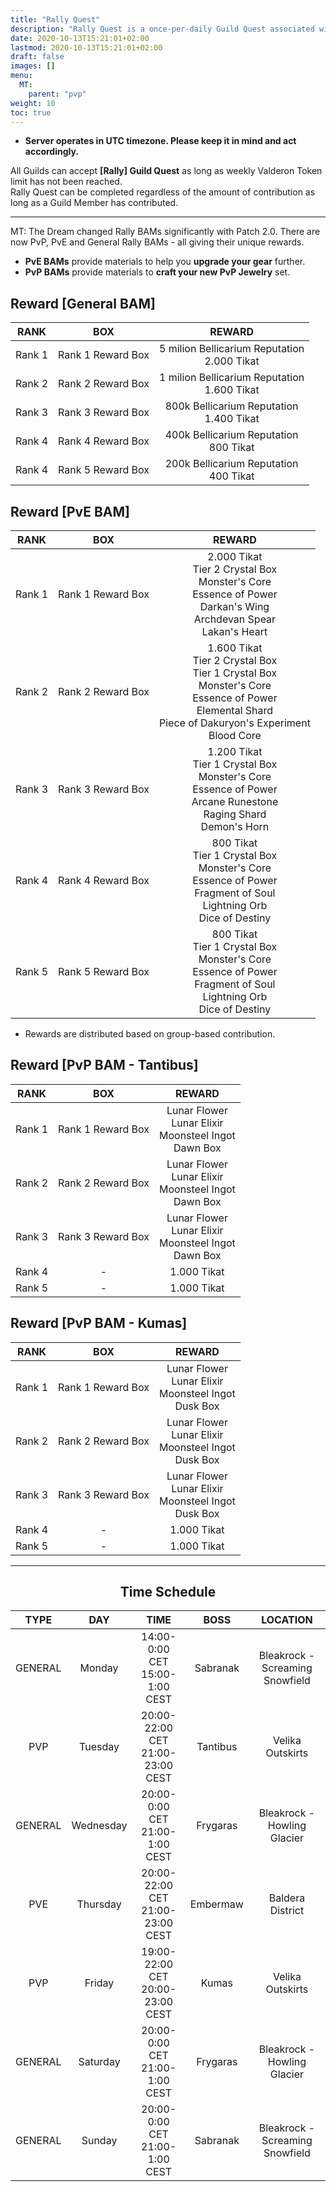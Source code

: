 ```yaml
---
title: "Rally Quest"
description: "Rally Quest is a once-per-daily Guild Quest associated with Rally boss monsters that spawn throughout Arborea. Players can group up together in a Party or a Raid to defeat Rally monsters to receive rewards based on group-based contribution."
date: 2020-10-13T15:21:01+02:00
lastmod: 2020-10-13T15:21:01+02:00
draft: false
images: []
menu:
  MT:
    parent: "pvp"
weight: 10
toc: true
---
```

- **Server operates in UTC timezone. Please keep it in mind and act accordingly.**

All Guilds can accept **[Rally] Guild Quest** as long as weekly Valderon Token limit has not been reached. <br>
Rally Quest can be completed regardless of the amount of contribution as long as a Guild Member has contributed.

<hr/>

MT: The Dream changed Rally BAMs significantly with Patch 2.0. There are now PvP, PvE and General Rally BAMs - all giving their unique rewards.
- **PvE BAMs** provide materials to help you **upgrade your gear** further.
- **PvP BAMs** provide materials to **craft your new PvP Jewelry** set.

## Reward [General BAM]

| **RANK** |         **BOX**         |                   **REWARD**                   |
|:--------:|:-----------------------:|:----------------------------------------------:|
| Rank 1   | Rank 1 Reward Box       | 5 milion Bellicarium Reputation<br>2.000 Tikat |
| Rank 2   | Rank 2 Reward Box       | 1 milion Bellicarium Reputation<br>1.600 Tikat |
| Rank 3   | Rank 3 Reward Box       | 800k Bellicarium Reputation<br>1.400 Tikat     |
| Rank 4   | Rank 4 Reward Box       | 400k Bellicarium Reputation<br>800 Tikat       |
| Rank 4   | Rank 5 Reward Box       | 200k Bellicarium Reputation<br>400 Tikat       |

## Reward [PvE BAM]

| **RANK** |      **BOX**      |                                                                            **REWARD**                                                                            |
|:--------:|:-----------------:|:----------------------------------------------------------------------------------------------------------------------------------------------------------------:|
|  Rank 1  | Rank 1 Reward Box |                   2.000 Tikat<br>Tier 2 Crystal Box<br>Monster's Core<br>Essence of Power<br>Darkan's Wing<br>Archdevan Spear<br>Lakan's Heart                   |
|  Rank 2  | Rank 2 Reward Box | 1.600 Tikat<br>Tier 2 Crystal Box<br>Tier 1 Crystal Box<br>Monster's Core<br>Essence of Power<br>Elemental Shard<br>Piece of Dakuryon's Experiment<br>Blood Core |
|  Rank 3  | Rank 3 Reward Box |                    1.200 Tikat<br>Tier 1 Crystal Box<br>Monster's Core<br>Essence of Power<br>Arcane Runestone<br>Raging Shard<br>Demon's Horn                   |
|  Rank 4  | Rank 4 Reward Box |                   800 Tikat<br>Tier 1 Crystal Box<br>Monster's Core<br>Essence of Power<br>Fragment of Soul<br>Lightning Orb<br>Dice of Destiny                  |
|  Rank 5  | Rank 5 Reward Box |                   800 Tikat<br>Tier 1 Crystal Box<br>Monster's Core<br>Essence of Power<br>Fragment of Soul<br>Lightning Orb<br>Dice of Destiny                  |

- Rewards are distributed based on group-based contribution.

## Reward [PvP BAM - Tantibus]

| **RANK** |      **BOX**      |                          **REWARD**                         |
|:--------:|:-----------------:|:-----------------------------------------------------------:|
|  Rank 1  | Rank 1 Reward Box | Lunar Flower<br>Lunar Elixir<br>Moonsteel Ingot<br>Dawn Box |
|  Rank 2  | Rank 2 Reward Box | Lunar Flower<br>Lunar Elixir<br>Moonsteel Ingot<br>Dawn Box |
|  Rank 3  | Rank 3 Reward Box | Lunar Flower<br>Lunar Elixir<br>Moonsteel Ingot<br>Dawn Box |
|  Rank 4  |         -         |                         1.000 Tikat                         |
|  Rank 5  |         -         |                         1.000 Tikat                         |

## Reward [PvP BAM - Kumas]

| **RANK** |      **BOX**      |                          **REWARD**                         |
|:--------:|:-----------------:|:-----------------------------------------------------------:|
|  Rank 1  | Rank 1 Reward Box | Lunar Flower<br>Lunar Elixir<br>Moonsteel Ingot<br>Dusk Box |
|  Rank 2  | Rank 2 Reward Box | Lunar Flower<br>Lunar Elixir<br>Moonsteel Ingot<br>Dusk Box |
|  Rank 3  | Rank 3 Reward Box | Lunar Flower<br>Lunar Elixir<br>Moonsteel Ingot<br>Dusk Box |
|  Rank 4  |         -         |                         1.000 Tikat                         |
|  Rank 5  |         -         |                         1.000 Tikat                         |

<hr/>

<center>

## Time Schedule

</center>


| **TYPE** |  **DAY**  |               **TIME**              | **BOSS** |           **LOCATION**          |
|:--------:|:---------:|:-----------------------------------:|:--------:|:-------------------------------:|
|  GENERAL |   Monday  |  14:00-0:00 CET<br>15:00-1:00 CEST  | Sabranak | Bleakrock - Screaming Snowfield |
|    PVP   |  Tuesday  | 20:00-22:00 CET<br>21:00-23:00 CEST | Tantibus |         Velika Outskirts        |
|  GENERAL | Wednesday |  20:00-0:00 CET<br>21:00-1:00 CEST  | Frygaras |   Bleakrock - Howling Glacier   |
|    PVE   |  Thursday | 20:00-22:00 CET<br>21:00-23:00 CEST | Embermaw |         Baldera District        |
|    PVP   |   Friday  | 19:00-22:00 CET<br>20:00-23:00 CEST |   Kumas  |         Velika Outskirts        |
|  GENERAL |  Saturday |  20:00-0:00 CET<br>21:00-1:00 CEST  | Frygaras |   Bleakrock - Howling Glacier   |
|  GENERAL |   Sunday  |  20:00-0:00 CET<br>21:00-1:00 CEST  | Sabranak | Bleakrock - Screaming Snowfield |

